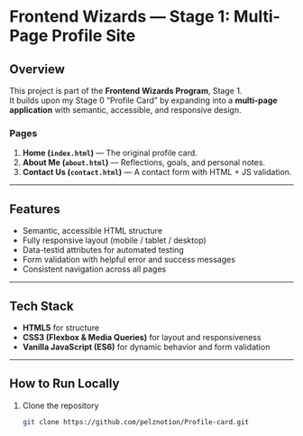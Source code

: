 # Frontend Wizards — Stage 1: Multi-Page Profile Site

## Overview

This project is part of the **Frontend Wizards Program**, Stage 1.  
It builds upon my Stage 0 “Profile Card” by expanding into a **multi-page application** with semantic, accessible, and responsive design.

### Pages

1. **Home (`index.html`)** — The original profile card.
2. **About Me (`about.html`)** — Reflections, goals, and personal notes.
3. **Contact Us (`contact.html`)** — A contact form with HTML + JS validation.

---

## Features

- Semantic, accessible HTML structure
- Fully responsive layout (mobile / tablet / desktop)
- Data-testid attributes for automated testing
- Form validation with helpful error and success messages
- Consistent navigation across all pages

---

## Tech Stack

- **HTML5** for structure
- **CSS3 (Flexbox & Media Queries)** for layout and responsiveness
- **Vanilla JavaScript (ES6)** for dynamic behavior and form validation

---

## How to Run Locally

1. Clone the repository
   ```bash
   git clone https://github.com/pelznotion/Profile-card.git
   ```
